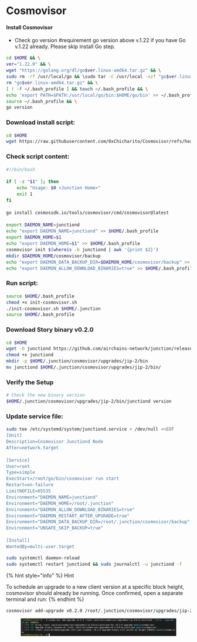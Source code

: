 # Cosmovisor

#### Install Cosmovisor <a href="#install-cosmovisor" id="install-cosmovisor"></a>

* Check go version #requirement go version above v.1.22 if you have Go v.1.22 already. Please skip install Go step.

```bash
cd $HOME && \
ver="1.22.0" && \
wget "https://golang.org/dl/go$ver.linux-amd64.tar.gz" && \
sudo rm -rf /usr/local/go && \sudo tar -C /usr/local -xzf "go$ver.linux-amd64.tar.gz" && \
rm "go$ver.linux-amd64.tar.gz" && \
[ ! -f ~/.bash_profile ] && touch ~/.bash_profile && \
echo 'export PATH=$PATH:/usr/local/go/bin:$HOME/go/bin' >> ~/.bash_profile && \
source ~/.bash_profile && \
go version
```

### Download install script:

```bash
cd $HOME
wget https://raw.githubusercontent.com/0xChicharito/Cosmovisor/refs/heads/main/init-cosmovisor.sh
```

### Check script content:

```bash
#!/bin/bash

if [ -z "$1" ]; then
    echo "Usage: $0 <Junction Home>"
    exit 1
fi

go install cosmossdk.io/tools/cosmovisor/cmd/cosmovisor@latest

export DAEMON_NAME=junctiond
echo "export DAEMON_NAME=junctiond" >> $HOME/.bash_profile
export DAEMON_HOME=$1
echo "export DAEMON_HOME=$1" >> $HOME/.bash_profile
cosmovisor init $(whereis -b junctiond | awk '{print $2}')
mkdir $DAEMON_HOME/cosmovisor/backup
echo "export DAEMON_DATA_BACKUP_DIR=$DAEMON_HOME/cosmovisor/backup" >> $HOME/.bash_profile
echo "export DAEMON_ALLOW_DOWNLOAD_BINARIES=true" >> $HOME/.bash_profile
```

### Run script:

```bash
source $HOME/.bash_profile
chmod +x init-cosmovisor.sh
./init-cosmovisor.sh $HOME/.junction
source $HOME/.bash_profile
```

### **Download Story binary v0.2.0**

```bash
cd $HOME
wget -O junctiond https://github.com/airchains-network/junction/releases/download/v0.2.0/junctiond-linux-amd64
chmod +x junctiond
mkdir -p $HOME/.junction/cosmovisor/upgrades/jip-2/bin
mv junctiond $HOME/.junction/cosmovisor/upgrades/jip-2/bin/
```

### **Verify the Setup**

```bash
# Check the new binary version
$HOME/.junction/cosmovisor/upgrades/jip-2/bin/junctiond version
```

### **Update service file:**

```bash
sudo tee /etc/systemd/system/junctiond.service > /dev/null <<EOF
[Unit]
Description=Cosmovisor Junctiond Node
After=network.target

[Service]
User=root
Type=simple
ExecStart=/root/go/bin/cosmovisor run start
Restart=on-failure
LimitNOFILE=65535
Environment="DAEMON_NAME=junctiond"
Environment="DAEMON_HOME=/root/.junction"
Environment="DAEMON_ALLOW_DOWNLOAD_BINARIES=true"
Environment="DAEMON_RESTART_AFTER_UPGRADE=true"
Environment="DAEMON_DATA_BACKUP_DIR=/root/.junction/cosmovisor/backup"
Environment="UNSAFE_SKIP_BACKUP=true"

[Install]
WantedBy=multi-user.target
```

```bash
sudo systemctl daemon-reload
sudo systemctl restart junctiond && sudo journalctl -u junctiond -f
```

{% hint style="info" %}
Hint

To schedule an upgrade to a new client version at a specific block height, cosmovisor should already be running. Once confirmed, open a separate terminal and run:
{% endhint %}

```bash
cosmovisor add-upgrade v0.2.0 /root/.junction/cosmovisor/upgrades/jip-2/bin/junctiond --force --upgrade-height 2383911
```

<figure><img src="../../../.gitbook/assets/Screenshot 2024-10-20 232333.png" alt=""><figcaption></figcaption></figure>
